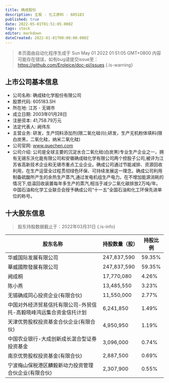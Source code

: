 ```yaml
---
title: 确成股份
description: 主板 - 化工原料 - 605183
published: true
date: 2022-05-01T01:51:05.000Z
tags: stock
editor: markdown
dateCreated: 2022-01-01T00:00:00.000Z
---
```


> 本页面由自动化程序生成于 Sun May 01 2022 01:51:05 GMT+0800
> 内容可能存在错误，如有bug请提交issue至：https://github.com/Eroleice/doc-pi/issues
{.is-warning}

## 上市公司基本信息
- 公司名称: 确成硅化学股份有限公司
- 股票代码: 605183.SH
- 所在地: 江苏 - 无锡市
- 成立日期: 2003年01月28日
- 注册资本: 41,758.79万元
- 法定代表人: 阙伟东
- 主营业务: 研发，生产饲料添加剂(限二氧化硅(I));研发，生产无机粉体填料(限白炭黑，二氧化硅，纳米二氧化硅)
- 公司官网: www.quechen.com
- 公司介绍: 公司是全球主要的沉淀水合二氧化硅(白炭黑)专业生产企业之一，拥有无锡东沃化能有限公司和安徽确成硅化学有限公司两个控股子公司,被评为江苏省高新技术企业和无锡市重点工业企业。确成公司通过节能减排、资源回收利用，在生产运营全过程贯彻绿色环保、可持续发展这一理念。确成公司利用制备硫酸所产生的余热生产蒸汽,通过发电机组生产电力。在不增加能源消耗的情况下,低温回收装置每年多生产的蒸汽,相当于减少二氧化碳排放2万吨/年。中国石油和化学工业联合会授予确成公司“十一五”全国石油和化工环保先进单位的称号。


## 十大股东信息
> 股东持股数据截止于：2022年03月31日
{.is-info}

| 股东名称 | 持股数量（股） | 持股比例 |
| --- | --- | --- |
| 华威国际发展有限公司 | 247,837,590 | 59.35% |
| 華威國際發展有限公司 | 247,837,590 | 59.35% |
| 阙成桐 | 17,770,080 | 4.26% |
| 陈小燕 | 13,485,550 | 3.23% |
| 无锡确成同心投资企业(有限合伙) | 11,550,000 | 2.77% |
| 中国对外经济贸易信托有限公司-外贸信托-高毅晓峰鸿远集合资金信托计划 | 6,241,850 | 1.49% |
| 天津优势股权投资基金合伙企业(有限合伙) | 4,950,950 | 1.19% |
| 中国农业银行-大成创新成长混合型证券投资基金 | 3,096,000 | 0.74% |
| 南京优势股权投资基金(有限合伙) | 2,887,500 | 0.69% |
| 宁波梅山保税港区麟毅新动力投资管理合伙企业(有限合伙) | 2,307,900 | 0.55% |




